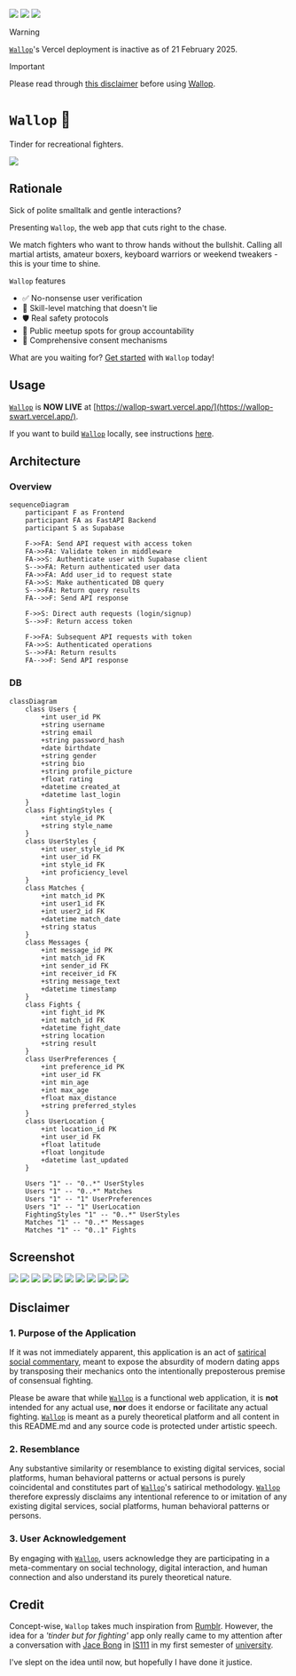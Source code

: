 [![](https://img.shields.io/badge/wallop_1.0.0-build_up-dark_green)](https://github.com/gongahkia/wallop/releases/tag/1.0.0) 
[![](https://img.shields.io/badge/wallop_2.0.0-build_up-dark_green)](https://github.com/gongahkia/wallop/releases/tag/1.0.0) 
![](https://img.shields.io/badge/wallop_2.0.0-deployment_down-red)

> [!WARNING]  
> [`Wallop`](https://github.com/gongahkia/wallop)'s Vercel deployment is inactive as of 21 February 2025.
  
> [!IMPORTANT]  
> Please read through [this disclaimer](#disclaimer) before using [Wallop](https://github.com/gongahkia/wallop).

# `Wallop` 🥊

Tinder for recreational fighters.

![](./asset/logo/careful.gif)

## Rationale

Sick of polite smalltalk and gentle interactions? 

Presenting `Wallop`, the web app that cuts right to the chase. 
  
We match fighters who want to throw hands without the bullshit. Calling all martial artists, amateur boxers, keyboard warriors or weekend tweakers - this is your time to shine.

`Wallop` features

* ✅ No-nonsense user verification
* 🥋 Skill-level matching that doesn't lie
* 🛡️ Real safety protocols
* 📍 Public meetup spots for group accountability
* 🤝 Comprehensive consent mechanisms

What are you waiting for? [Get started](#usage) with `Wallop` today!

## Usage

[`Wallop`](https://github.com/gongahkia/wallop) is **NOW LIVE** at [https://wallop-swart.vercel.app/](https://wallop-swart.vercel.app/).

If you want to build [`Wallop`](https://github.com/gongahkia/wallop) locally, see instructions [here](./src/README.md).

## Architecture

### Overview

```mermaid
sequenceDiagram
    participant F as Frontend
    participant FA as FastAPI Backend
    participant S as Supabase
    
    F->>FA: Send API request with access token
    FA->>FA: Validate token in middleware
    FA->>S: Authenticate user with Supabase client
    S-->>FA: Return authenticated user data
    FA->>FA: Add user_id to request state
    FA->>S: Make authenticated DB query
    S-->>FA: Return query results
    FA-->>F: Send API response

    F->>S: Direct auth requests (login/signup)
    S-->>F: Return access token

    F->>FA: Subsequent API requests with token
    FA->>S: Authenticated operations
    S-->>FA: Return results
    FA-->>F: Send API response
```

### DB

```mermaid
classDiagram
    class Users {
        +int user_id PK
        +string username
        +string email
        +string password_hash
        +date birthdate
        +string gender
        +string bio
        +string profile_picture
        +float rating
        +datetime created_at
        +datetime last_login
    }
    class FightingStyles {
        +int style_id PK
        +string style_name
    }
    class UserStyles {
        +int user_style_id PK
        +int user_id FK
        +int style_id FK
        +int proficiency_level
    }
    class Matches {
        +int match_id PK
        +int user1_id FK
        +int user2_id FK
        +datetime match_date
        +string status
    }
    class Messages {
        +int message_id PK
        +int match_id FK
        +int sender_id FK
        +int receiver_id FK
        +string message_text
        +datetime timestamp
    }
    class Fights {
        +int fight_id PK
        +int match_id FK
        +datetime fight_date
        +string location
        +string result
    }
    class UserPreferences {
        +int preference_id PK
        +int user_id FK
        +int min_age
        +int max_age
        +float max_distance
        +string preferred_styles
    }
    class UserLocation {
        +int location_id PK
        +int user_id FK
        +float latitude
        +float longitude
        +datetime last_updated
    }

    Users "1" -- "0..*" UserStyles
    Users "1" -- "0..*" Matches
    Users "1" -- "1" UserPreferences
    Users "1" -- "1" UserLocation
    FightingStyles "1" -- "0..*" UserStyles
    Matches "1" -- "0..*" Messages
    Matches "1" -- "0..1" Fights
```

## Screenshot

![](./asset/reference/wallop-v2/screenshot-1.png)
![](./asset/reference/wallop-v2/screenshot-3.png)
![](./asset/reference/wallop-v2/screenshot-4.png)
![](./asset/reference/wallop-v2/screenshot-5.png)
![](./asset/reference/wallop-v2/screenshot-6.png)
![](./asset/reference/wallop-v2/screenshot-7.png)
![](./asset/reference/wallop-v2/screenshot-8.png)
![](./asset/reference/wallop-v2/screenshot-9.png)
![](./asset/reference/wallop-v2/screenshot-2.png)
![](./asset/reference/wallop-v2/screenshot-10.png)
![](./asset/reference/wallop-v2/screenshot-11.png)

## Disclaimer

### 1. Purpose of the Application

If it was not immediately apparent, this application is an act of [satirical](https://dictionary.cambridge.org/dictionary/english/satirical) [social commentary](https://dictionary.cambridge.org/dictionary/english/social-commentary), meant to expose the absurdity of modern dating apps by transposing their mechanics onto the intentionally preposterous premise of consensual fighting.  
  
Please be aware that while [`Wallop`](https://github.com/gongahkia/wallop) is a functional web application, it is **not** intended for any actual use, **nor** does it endorse or facilitate any actual fighting. [`Wallop`](https://github.com/gongahkia/wallop) is meant as a purely theoretical platform and all content in this README.md and any source code is protected under artistic speech.

### 2. Resemblance

Any substantive similarity or resemblance to existing digital services, social platforms, human behavioral patterns or actual persons is purely coincidental and constitutes part of [`Wallop`](https://github.com/gongahkia/wallop)'s satirical methodology. [`Wallop`](https://github.com/gongahkia/wallop) therefore expressly disclaims any intentional reference to or imitation of any existing digital services, social platforms, human behavioral patterns or persons. 

### 3. User Acknowledgement

By engaging with [`Wallop`](https://github.com/gongahkia/wallop), users acknowledge they are participating in a meta-commentary on social technology, digital interaction, and human connection and also understand its purely theoretical nature.

## Credit

Concept-wise, `Wallop` takes much inspiration from [Rumblr](https://rumblr.webflow.io/). However, the idea for a *'tinder but for fighting'* app only really came to my attention after a conversation with [Jace Bong](https://www.linkedin.com/in/jace-bong-%F0%9F%91%BE-42b3841b1/?originalSubdomain=sg) in [IS111](https://www.reddit.com/r/SMU_Singapore/comments/14bouko/smu_is_tough_modules_and_is111/?rdt=39799) in my first semester of [university](https://www.smu.edu.sg/).

I've slept on the idea until now, but hopefully I have done it justice.
